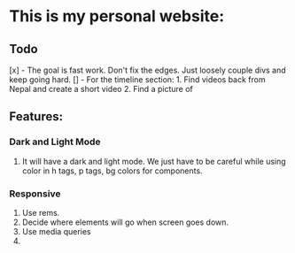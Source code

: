 # This is my personal website:

## Todo
[x] - The goal is fast work.
    Don't fix the edges. 
    Just loosely couple divs and keep going hard.
[] - For the timeline section:
    1. Find videos back from Nepal and create a short video
    2. Find a picture of   
## Features:

### Dark and Light Mode
1. It will have a dark and light mode. We just have to be careful while using color in h tags, p tags, bg colors for components.


### Responsive
1. Use rems.
2. Decide where elements will go when screen goes down.
3. Use media queries
4. 

